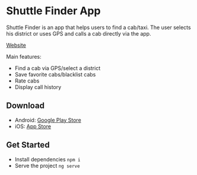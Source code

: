 # Shuttle Finder App

Shuttle Finder is an app that helps users to find a cab/taxi. The user selects his district or uses
GPS and calls a cab directly via the app.

[Website](https://shuttlefinder.app)

Main features:

- Find a cab via GPS/select a district
- Save favorite cabs/blacklist cabs
- Rate cabs
- Display call history

## Download

- Android: [Google Play Store](https://play.google.com/store/apps/details?.id=coffeerush.apps.shuttlefinder)
- iOS: [App Store](https://apps.apple.com/app/shuttle-finder-south-tyrol/id1298133077)

## Get Started

- Install dependencies `npm i`
- Serve the project `ng serve`
